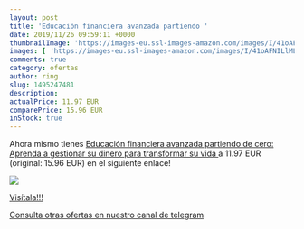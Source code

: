 ```yaml
---
layout: post
title: 'Educación financiera avanzada partiendo '
date: 2019/11/26 09:59:11 +0000
thumbnailImage: 'https://images-eu.ssl-images-amazon.com/images/I/41oAFNILlML._SL200_.jpg'
images: [ 'https://images-eu.ssl-images-amazon.com/images/I/41oAFNILlML._SL200_.jpg' ]
comments: true
category: ofertas
author: ring
slug: 1495247481
description:
actualPrice: 11.97 EUR
comparePrice: 15.96 EUR
inStock: true
---
```


Ahora mismo tienes [Educación financiera avanzada partiendo de cero:  Aprenda a gestionar su dinero para transformar su vida ](https://www.amazon.com/dp/1495247481/?tag=redken08-20) a 11.97 EUR (original: 15.96 EUR) en el siguiente enlace!

[![](https://images-eu.ssl-images-amazon.com/images/I/41oAFNILlML._SL200_.jpg)](https://www.amazon.com/dp/1495247481/?tag=redken08-20)

[Visítala!!!](https://www.amazon.com/dp/1495247481/?tag=redken08-20)

[Consulta otras ofertas en nuestro canal de telegram](https://t.me/s/ofertas25)
